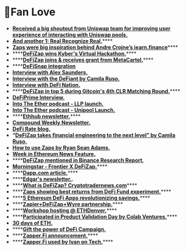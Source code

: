 # 🥰Fan Love

* [**Received a big shoutout from Uniswap team for improving user experience of interacting with Uniswap pools.**](https://twitter.com/UniswapProtocol/status/1209217414740754434?s=20)
* [**And another 1: Real Recognize Real.**](https://twitter.com/UniswapProtocol/status/1268285485639708675?s=20)\*\*\*\*
* [**Zaps were big inspiration behind Andre Crojne’s iearn.finance**](https://twitter.com/AndreCronjeTech/status/1229084432973385728?s=20)\*\*\*\*
* \*\*\*\*[**DeFiZap wins Kyber's Virtual Hackathon.**](https://blog.kyber.network/kyberdefi-hackathon-meet-the-winners-bea5bc9ec983)\*\*\*\*
* \*\*\*\*[**DeFiZap joins & receives grant from MetaCartel.**](https://www.metacartel.org/grants)\*\*\*\*
* \*\*\*\*[**DeFiSnap integration**](https://twitter.com/defisnap/status/1227288353441222656?s=20)
* [**Interview with Alex Saunders.**](https://twitter.com/AlexSaundersAU/status/1224453712996782080?s=20)
* [**Interview with the DeFiant by Camila Ruso.**](https://thedefiant.substack.com/p/we-need-to-democratize-access-to-afb)
* [**Interview with DeFi Nation.**](https://www.youtube.com/watch?v=6VWpSWhWEto)
* \*\*\*\*[**DeFiZap in top 5 during Gitcoin's 4th CLR Matching Round.**](https://gitcoin.co/grants/235/defizap)\*\*\*\*
* [**DeFiPrime Interview.**](https://defiprime.com/defizap)
* [**Into The Ether podcast - LLP launch.**](https://podcast.ethhub.io/ethhub-weekly-recap-95-holiday-recap-muir-glacier-activated-gitcoin-matching-maker-dsr-to-6-defizap-liquidity-pools-avado-ryo-cloud-and-eth-price-as-a-design-principle)
* [**Into The Ether podcast - Unipool Launch.**](https://player.fm/series/into-the-ether-2464797/ethhub-weekly-recap-86-new-merch-shop-burner-wallet-tries-mainstream-bitmex-email-leak-maple-finance-introduced-skinny-eip-1559-defizap-announced-uniswap-turns-1-and-is-ethereum-unforkable)
* \*\*\*\*[**Ethhub newsletter.**](https://www.youtube.com/watch?v=IVmBF3BoSQo)\*\*\*\*
* [**Compound Weekly Newsletter.**](https://compound.substack.com/p/kyber-and-sfbw-defi-hackathons-maple)
* [**DeFi Rate blog.**](https://defirate.com/kybers-defi-hackathon-winners/)
* **“**[**DeFiZap takes financial engineering to the next level” by Camila Ruso.**](https://thedefiant.substack.com/p/defizap-takes-financial-engineering)
* [**How to use Zaps by Ryan Sean Adams.**](https://bankless.substack.com/p/tactic-25-how-to-use-a-zap)
* [**Week in Ethereum News Feature.**](https://weekinethereumnews.com/)
* \*\*\*\*[**DeFiZap mentioned in Binance Research Report**.](https://twitter.com/DeFi_Zap/status/1215142118945165313)
* [**Morningstar - Frontier X DeFiZap.**](https://www.morningstar.com/news/accesswire/576850msn/frontier-x-defizap-bringing-native-zaps-to-mobile)\*\*\*\*
* \*\*\*\*[**Dapp.com article.**](https://www.dapp.com/article/fulfill-your-financial-new-years-resolution-with-defizap)\*\*\*\*
* \*\*\*\*[**Edgar's newsletter.**](https://edgar.substack.com/p/one-click-access-to-decentralized)**.**
* \*\*\*\*[**What is DeFiZap? Cryptotradernews.com**](https://cryptotradernews.com/fintech/what-is-defizap/)\*\*\*\*
* \*\*\*\*[**Zaps showing best returns from DeFi Fund experiment.**](https://medium.com/@philippsandner/defi-fund-what-is-the-return-on-investing-in-10-defi-protocols-547d5340dc30)\*\*\*\*
* \*\*\*\*[**5 Ethereum DeFi Apps revolutionizing savings.**](https://medium.com/@w_brealey/5-ethereum-defi-apps-revolutionizing-saving-9f717fe2e595)\*\*\*\*
* \*\*\*\*[**Zapier+DeFiZap+Wyre partnership.**](https://twitter.com/sendwyre/status/1229854158729035778?s=20)\*\*\*\*
* \*\*\*\*[**Workshop hosting @ ETHDenver.**](https://twitter.com/mattdlockyer/status/1225909801659449346?s=21)\*\*\*\*
* \*\*\*\*[**Participated in Product Validation Day by Colab Ventures.**](https://defitutorials.substack.com/p/results-from-product-validation-day)\*\*\*\*
* [**30 days of ETH.**](https://concourseopen.com/blog/30-days-of-eth-october-2019/)
* \*\*\*\*[**Gift the power of DeFi Campaign.**](https://defitutorials.substack.com/p/gift-the-power-of-defi-this-holiday)
* \*\*\*\*[**Zapper.Fi announcement.**](https://twitter.com/zapper_fi/status/1256170281695162368?s=20)\*\*\*\*
* \*\*\*\*[**Zapper.Fi used by Ivan on Tech.**](https://twitter.com/IvanOnTech/status/1268879545547010048?s=20)\*\*\*\*


